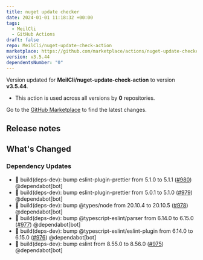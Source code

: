 ```yaml
---
title: nuget update checker
date: 2024-01-01 11:18:32 +00:00
tags:
  - MeilCli
  - GitHub Actions
draft: false
repo: MeilCli/nuget-update-check-action
marketplace: https://github.com/marketplace/actions/nuget-update-checker
version: v3.5.44
dependentsNumber: "0"
---
```



Version updated for **MeilCli/nuget-update-check-action** to version **v3.5.44**.
- This action is used across all versions by **0** repositories.

Go to the [GitHub Marketplace](https://github.com/marketplace/actions/nuget-update-checker) to find the latest changes.

## Release notes

## What's Changed
### Dependency Updates
- :green_book: build(deps-dev): bump eslint-plugin-prettier from 5.1.0 to 5.1.1 ([#980](https://github.com/MeilCli/nuget-update-check-action/pull/980)) @dependabot[bot]
- :green_book: build(deps-dev): bump eslint-plugin-prettier from 5.0.1 to 5.1.0 ([#979](https://github.com/MeilCli/nuget-update-check-action/pull/979)) @dependabot[bot]
- :green_book: build(deps-dev): bump @types/node from 20.10.4 to 20.10.5 ([#978](https://github.com/MeilCli/nuget-update-check-action/pull/978)) @dependabot[bot]
- :green_book: build(deps-dev): bump @typescript-eslint/parser from 6.14.0 to 6.15.0 ([#977](https://github.com/MeilCli/nuget-update-check-action/pull/977)) @dependabot[bot]
- :green_book: build(deps-dev): bump @typescript-eslint/eslint-plugin from 6.14.0 to 6.15.0 ([#976](https://github.com/MeilCli/nuget-update-check-action/pull/976)) @dependabot[bot]
- :green_book: build(deps-dev): bump eslint from 8.55.0 to 8.56.0 ([#975](https://github.com/MeilCli/nuget-update-check-action/pull/975)) @dependabot[bot]
